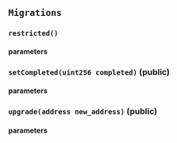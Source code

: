 ## `Migrations`



### `restricted()`



#### parameters
### `setCompleted(uint256 completed)` (public)



#### parameters
### `upgrade(address new_address)` (public)



#### parameters
